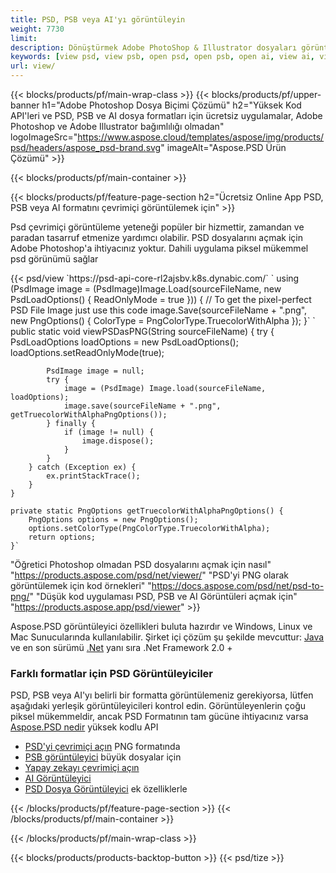 ```yaml
---
title: PSD, PSB veya AI'yı görüntüleyin
weight: 7730
limit: 
description: Dönüştürmek Adobe PhotoShop & Illustrator dosyaları görüntüleri ve diğer formatlar
keywords: [view psd, view psb, open psd, open psb, open ai, view ai, view image, open photoshop file, open illustrator file]
url: view/
---
```


{{< blocks/products/pf/main-wrap-class >}}
{{< blocks/products/pf/upper-banner h1="Adobe Photoshop Dosya Biçimi Çözümü" h2="Yüksek Kod API'leri ve PSD, PSB ve AI dosya formatları için ücretsiz uygulamalar, Adobe Photoshop ve Adobe Illustrator bağımlılığı olmadan" logoImageSrc="https://www.aspose.cloud/templates/aspose/img/products/psd/headers/aspose_psd-brand.svg" imageAlt="Aspose.PSD Ürün Çözümü" >}}

{{< blocks/products/pf/main-container >}}

{{< blocks/products/pf/feature-page-section h2="Ücretsiz Online App PSD, PSB veya AI formatını çevrimiçi görüntülemek için" >}}
<p>Psd çevrimiçi görüntüleme yeteneği popüler bir hizmettir, zamandan ve paradan tasarruf etmenize yardımcı olabilir. PSD dosyalarını açmak için Adobe Photoshop'a ihtiyacınız yoktur. Dahili uygulama piksel mükemmel psd görünümü sağlar</p>
{{< psd/view `https://psd-api-core-rl2ajsbv.k8s.dynabic.com/` 
`    using (PsdImage image = (PsdImage)Image.Load(sourceFileName, new PsdLoadOptions() { ReadOnlyMode = true }))
    {
        // To get the pixel-perfect PSD File Image just use this code
        image.Save(sourceFileName + ".png",  new PngOptions() {  ColorType = PngColorType.TruecolorWithAlpha });
    }` 
	`    public static void viewPSDasPNG(String sourceFileName) {
        try {
            PsdLoadOptions loadOptions = new PsdLoadOptions();
            loadOptions.setReadOnlyMode(true);
            
            PsdImage image = null;
            try {
                image = (PsdImage) Image.load(sourceFileName, loadOptions);
                image.save(sourceFileName + ".png", getTruecolorWithAlphaPngOptions());
            } finally {
                if (image != null) {
                    image.dispose();
                }
            }
        } catch (Exception ex) {
            ex.printStackTrace();
        }
    }
    
    private static PngOptions getTruecolorWithAlphaPngOptions() {
        PngOptions options = new PngOptions();
        options.setColorType(PngColorType.TruecolorWithAlpha);
        return options;
    }` 
"Öğretici Photoshop olmadan PSD dosyalarını açmak için nasıl" "https://products.aspose.com/psd/net/viewer/" 
"PSD'yi PNG olarak görüntülemek için kod örnekleri"  "https://docs.aspose.com/psd/net/psd-to-png/" 
"Düşük kod uygulaması PSD, PSB ve AI Görüntüleri açmak için" "https://products.aspose.app/psd/viewer" >}}
<p>Aspose.PSD görüntüleyici özellikleri buluta hazırdır ve Windows, Linux ve Mac Sunucularında kullanılabilir. Şirket içi çözüm şu şekilde mevcuttur: <a href="https://products.aspose.com/psd/java/">Java</a> ve en son sürümü <a href="https://products.aspose.com/psd/net/">.Net</a> yanı sıra .Net Framework 2.0 +</p>

<h3 class="headingpdleft">Farklı formatlar için PSD Görüntüleyiciler</h3>
<p>PSD, PSB veya AI'yı belirli bir formatta görüntülemeniz gerekiyorsa, lütfen aşağıdaki yerleşik görüntüleyicileri kontrol edin. Görüntüleyenlerin çoğu piksel mükemmeldir, ancak PSD Formatının tam gücüne ihtiyacınız varsa <a href="/psd/">Aspose.PSD nedir</a> yüksek kodlu API</p>
<ul>
<li><a href="open-psd-online">PSD'yi çevrimiçi açın</a> PNG formatında</li>
<li><a href="psb">PSB görüntüleyici</a> büyük dosyalar için</li>
<li><a href="open-ai-online">Yapay zekayı çevrimiçi açın</a></li>
<li><a href="ai">AI Görüntüleyici</a></li>
<li><a href="/psd/view/psd-file-viewer">PSD Dosya Görüntüleyici</a> ek özelliklerle</li>
</ul>

{{< /blocks/products/pf/feature-page-section >}}
{{< /blocks/products/pf/main-container >}}


{{< /blocks/products/pf/main-wrap-class >}}

{{< blocks/products/products-backtop-button >}}
{{< psd/tize >}}

